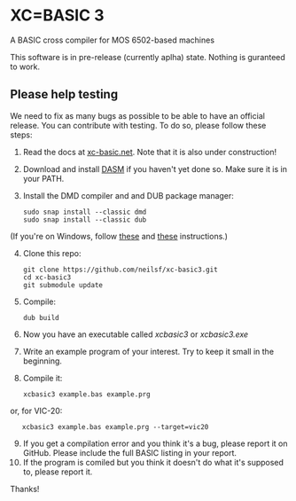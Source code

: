 # XC=BASIC 3

A BASIC cross compiler for MOS 6502-based machines

This software is in pre-release (currently aplha) state. Nothing is guranteed to work.

## Please help testing

We need to fix as many bugs as possible to be able to have an official release. You can contribute with testing. To do so, please follow these steps:

1. Read the docs at [xc-basic.net](https://xc-basic.net/doku.php?id=v3:start). Note that it is also under construction!
2. Download and install [DASM](https://dasm-assembler.github.io/) if you haven't yet done so. Make sure it is in your PATH.
3. Install the DMD compiler and and DUB package manager:

       sudo snap install --classic dmd
       sudo snap install --classic dub
       
(If you're on Windows, follow [these](https://dlang.org/dmd-windows.html) and [these](https://dub.pm/) instructions.)

4. Clone this repo:

       git clone https://github.com/neilsf/xc-basic3.git
       cd xc-basic3
       git submodule update
    
5. Compile:

       dub build

6. Now you have an executable called _xcbasic3_ or _xcbasic3.exe_
7. Write an example program of your interest. Try to keep it small in the beginning.
8. Compile it:

       xcbasic3 example.bas example.prg

or, for VIC-20:

       xcbasic3 example.bas example.prg --target=vic20

9. If you get a compilation error and you think it's a bug, please report it on GitHub. Please include the full BASIC listing in your report.
10. If the program is comiled but you think it doesn't do what it's supposed to, please report it.

Thanks!
